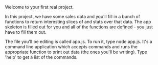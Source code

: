 Welcome to your first real project.

In this project, we have some sales data and you'll fill in a bunch of functions to return interesting slices of and stats over that data. The app skeleton is filled out for you and all of the functions are defined - you just have to fill them out.

The file you'll be editing is called app.js. To run it, type node app.js. It's a command line application which accepts commands and runs the appropriate function to print out data (the ones you'll be writing). Type 'help' to get a list of the commands.
